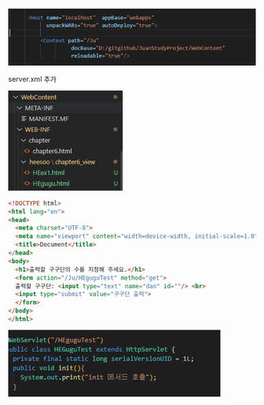 ![image-20200515173227484](%EC%A3%BC%EC%95%88.assets/image-20200515173227484.png)

server.xml 추가

![image-20200515173306418](%EC%A3%BC%EC%95%88.assets/image-20200515173306418.png)

```html
<!DOCTYPE html>
<html lang="en">
<head>
  <meta charset="UTF-8">
  <meta name="viewport" content="width=device-width, initial-scale=1.0">
  <title>Document</title>
</head>
<body>
  <h1>출력할 구구단의 수를 지정해 주세요.</h1>
  <form action="/Ju/HEguguTest" method="get">
  출력할 구구단: <input type="text" name="dan" id=""/> <br>
  <input type="submit" value="구구단 출력">
  </form>
</body>
</html>

```

![image-20200515173339291](%EC%A3%BC%EC%95%88.assets/image-20200515173339291.png)




